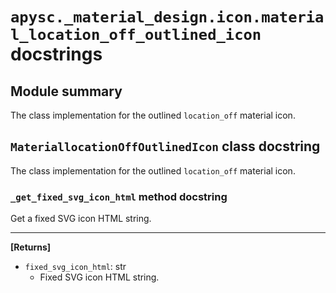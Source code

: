 # `apysc._material_design.icon.material_location_off_outlined_icon` docstrings

## Module summary

The class implementation for the outlined `location_off` material icon.

## `MateriallocationOffOutlinedIcon` class docstring

The class implementation for the outlined `location_off` material icon.

### `_get_fixed_svg_icon_html` method docstring

Get a fixed SVG icon HTML string.<hr>

**[Returns]**

- `fixed_svg_icon_html`: str
  - Fixed SVG icon HTML string.